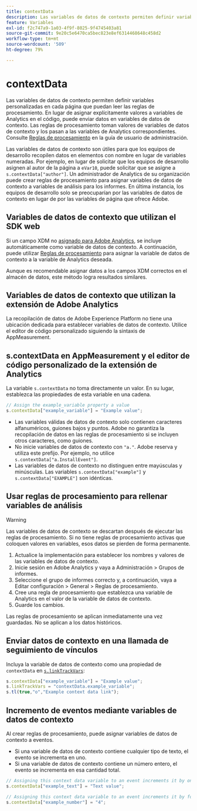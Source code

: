 ```yaml
---
title: contextData
description: Las variables de datos de contexto permiten definir variables personalizadas en cada página que puedan leer las reglas de procesamiento.
feature: Variables
exl-id: f2c747a9-1a03-4f9f-8025-9f4745403a81
source-git-commit: 9e20c5e6470ca5bec823e8ef6314468648c458d2
workflow-type: tm+mt
source-wordcount: '509'
ht-degree: 79%

---
```


# contextData

Las variables de datos de contexto permiten definir variables personalizadas en cada página que puedan leer las reglas de procesamiento. En lugar de asignar explícitamente valores a variables de Analytics en el código, puede enviar datos en variables de datos de contexto. Las reglas de procesamiento toman valores de variables de datos de contexto y los pasan a las variables de Analytics correspondientes. Consulte [Reglas de procesamiento](/help/admin/admin/c-processing-rules/c-processing-rules-configuration/t-processing-rules.md) en la guía de usuario de administración.

Las variables de datos de contexto son útiles para que los equipos de desarrollo recopilen datos en elementos con nombre en lugar de variables numeradas. Por ejemplo, en lugar de solicitar que los equipos de desarrollo asignen al autor de la página a `eVar10`, puede solicitar que se asigne a `s.contextData["author"]`. Un administrador de Analytics de su organización puede crear reglas de procesamiento para asignar variables de datos de contexto a variables de análisis para los informes. En última instancia, los equipos de desarrollo solo se preocuparían por las variables de datos de contexto en lugar de por las variables de página que ofrece Adobe.

## Variables de datos de contexto que utilizan el SDK web

Si un campo XDM no [asignado para Adobe Analytics](https://experienceleague.adobe.com/docs/analytics/implementation/aep-edge/variable-mapping.html), se incluye automáticamente como variable de datos de contexto. A continuación, puede utilizar [Reglas de procesamiento](/help/admin/admin/c-processing-rules/c-processing-rules-configuration/t-processing-rules.md) para asignar la variable de datos de contexto a la variable de Analytics deseada.

Aunque es recomendable asignar datos a los campos XDM correctos en el almacén de datos, este método logra resultados similares.

## Variables de datos de contexto que utilizan la extensión de Adobe Analytics

La recopilación de datos de Adobe Experience Platform no tiene una ubicación dedicada para establecer variables de datos de contexto. Utilice el editor de código personalizado siguiendo la sintaxis de AppMeasurement.

## s.contextData en AppMeasurement y el editor de código personalizado de la extensión de Analytics

La variable `s.contextData` no toma directamente un valor. En su lugar, establezca las propiedades de esta variable en una cadena.

```js
// Assign the example_variable property a value
s.contextData["example_variable"] = "Example value";
```

* Las variables válidas de datos de contexto solo contienen caracteres alfanuméricos, guiones bajos y puntos. Adobe no garantiza la recopilación de datos en las reglas de procesamiento si se incluyen otros caracteres, como guiones.
* No inicie variables de datos de contexto con `"a."`. Adobe reserva y utiliza este prefijo. Por ejemplo, no utilice `s.contextData["a.InstallEvent"]`.
* Las variables de datos de contexto no distinguen entre mayúsculas y minúsculas. Las variables `s.contextData["example"]` y `s.contextData["EXAMPLE"]` son idénticas.

## Usar reglas de procesamiento para rellenar variables de análisis

>[!WARNING]
>
>Las variables de datos de contexto se descartan después de ejecutar las reglas de procesamiento. Si no tiene reglas de procesamiento activas que coloquen valores en variables, esos datos se pierden de forma permanente.

1. Actualice la implementación para establecer los nombres y valores de las variables de datos de contexto.
2. Inicie sesión en Adobe Analytics y vaya a Administración > Grupos de informes.
3. Seleccione el grupo de informes correcto y, a continuación, vaya a Editar configuración > General > Reglas de procesamiento.
4. Cree una regla de procesamiento que establezca una variable de Analytics en el valor de la variable de datos de contexto.
5. Guarde los cambios.

Las reglas de procesamiento se aplican inmediatamente una vez guardadas. No se aplican a los datos históricos.

## Enviar datos de contexto en una llamada de seguimiento de vínculos

Incluya la variable de datos de contexto como una propiedad de `contextData` en [`s.linkTrackVars`](../config-vars/linktrackvars.md):

```js
s.contextData["example_variable"] = "Example value";
s.linkTrackVars = "contextData.example_variable";
s.tl(true,"o","Example context data link");
```

## Incremento de eventos mediante variables de datos de contexto

Al crear reglas de procesamiento, puede asignar variables de datos de contexto a eventos.

* Si una variable de datos de contexto contiene cualquier tipo de texto, el evento se incrementa en uno.
* Si una variable de datos de contexto contiene un número entero, el evento se incrementa en esa cantidad total.

```js
// Assigning this context data variable to an event increments it by one
s.contextData["example_text"] = "Text value";

// Assigning this context data variable to an event increments it by four
s.contextData["example_number"] = "4";
```
